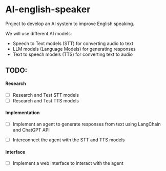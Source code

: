 # AI-english-speaker
Project to develop an AI system to improve English speaking.

We will use different AI models:
- Speech to Text models (STT) for converting audio to text
- LLM models (Language Models) for generating responses
- Text to speech models (TTS) for converting text to audio

## TODO:
#### Research
- [ ] Research and Test STT models
- [ ] Research and Test TTS models

#### Implementation
- [ ] Implement an agent to generate responses from text using LangChain and ChatGPT API
- [ ] Interconnect the agent with the STT and TTS models


#### Interface
- [ ] Implement a web interface to interact with the agent
